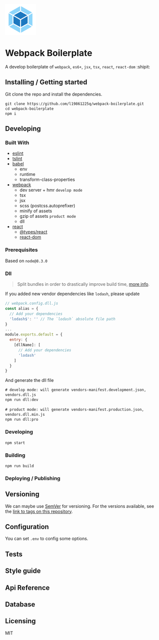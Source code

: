 <img src="./logo.svg" width="100" />

# Webpack Boilerplate

A develop boilerplate of `webpack`, `es6+`, `jsx`, `tsx`, `react`, `react-dom` :shipit:

## Installing / Getting started

Git clone the repo and install the dependencies.

```shell
git clone https://github.com/l19861225q/webpack-boilerplate.git
cd webpack-boilerplate
npm i
```

## Developing

### Built With
- [eslint](https://eslint.org)
- [tslint](https://palantir.github.io/tslint)
- [babel](https://babeljs.io)
  - env
  - runtime
  - transform-class-properties
- [webpack](https://webpack.js.org)
  - dev server + hmr `develop mode`
  - tsx
  - jsx
  - scss (postcss.autoprefixer)
  - minify of assets
  - gzip of assets `product mode`
  - dll
- [react](https://reactjs.org)
  - [@types/react](https://www.npmjs.com/package/@types/react)
  - [react-dom](https://reactjs.org/docs/react-dom.html)

### Prerequisites
Based on `node@8.3.0`

### Dll
> Split bundles in order to drastically improve build time, [more info](https://webpack.js.org/plugins/dll-plugin).

If you added new vendor dependencies like `lodash`, please update
```javascript
// webpack.config.dll.js
const alias = {
  // Add your dependencies
  'lodash$': '' // The `lodash` absolute file path
}
...
module.exports.default = {
  entry: {
    [dllName]: [
      // Add your dependencies
      'lodash'
    ]
  }
}
```

And generate the dll file

```shell
# develop mode: will generate vendors-manifest.development.json, vendors.dll.js
npm run dll:dev

# product mode: will generate vendors-manifest.production.json, vendors.dll.min.js
npm run dll:pro
```

### Developing

```shell
npm start
```

### Building

```shell
npm run build
```

### Deploying / Publishing

## Versioning

We can maybe use [SemVer](http://semver.org) for versioning. For the versions available, see the [link to tags on this repository](https://github.com/l19861225q/webpack-boilerplate/tags).

## Configuration

You can set `.env` to config some options.

## Tests

## Style guide

## Api Reference

## Database

## Licensing

MIT

